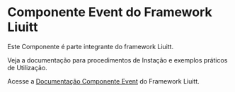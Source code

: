 # Componente Event do Framework Liuitt
Este Componente é parte integrante do framework Liuitt.

Veja a documentação para procedimentos de Instação e exemplos práticos de Utilização.

Acesse a [Documentação Componente Event](http://liuitt.com/docs/1.0/event)  do Framework Liuitt.




